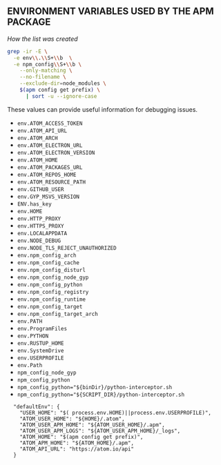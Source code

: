 
## ENVIRONMENT VARIABLES USED BY THE APM PACKAGE

_How the list was created_

```sh
grep -ir -E \
  -e env\\.\\S+\\b  \
  -e npm_config\\S+\\b \
    --only-matching \
    --no-filename \
    --exclude-dir=node_modules \
    $(apm config get prefix) \
      | sort -u --ignore-case  
```

These values can provide useful information for debugging issues.

- `env.ATOM_ACCESS_TOKEN`
- `env.ATOM_API_URL`
- `env.ATOM_ARCH`
- `env.ATOM_ELECTRON_URL`
- `env.ATOM_ELECTRON_VERSION`
- `env.ATOM_HOME`
- `env.ATOM_PACKAGES_URL`
- `env.ATOM_REPOS_HOME`
- `env.ATOM_RESOURCE_PATH`
- `env.GITHUB_USER`
- `env.GYP_MSVS_VERSION`
- `ENV.has_key`
- `env.HOME`
- `env.HTTP_PROXY`
- `env.HTTPS_PROXY`
- `env.LOCALAPPDATA`
- `env.NODE_DEBUG`
- `env.NODE_TLS_REJECT_UNAUTHORIZED`
- `env.npm_config_arch`
- `env.npm_config_cache`
- `env.npm_config_disturl`
- `env.npm_config_node_gyp`
- `env.npm_config_python`
- `env.npm_config_registry`
- `env.npm_config_runtime`
- `env.npm_config_target`
- `env.npm_config_target_arch`
- `env.PATH`
- `env.ProgramFiles`
- `env.PYTHON`
- `env.RUSTUP_HOME`
- `env.SystemDrive`
- `env.USERPROFILE`
- `env.Path`
- `npm_config_node_gyp`
- `npm_config_python`
- `npm_config_python="${binDir}/python-interceptor.sh`
- `npm_config_python="${SCRIPT_DIR}/python-interceptor.sh`

```
  "defaultEnv": {
    "USER_HOME": "$( process.env.HOME)||process.env.USERPROFILE)",
    "ATOM_USER_HOME": "${HOME}/.atom",
    "ATOM_USER_APM_HOME": "${ATOM_USER_HOME}/.apm",
    "ATOM_USER_APM_LOGS": "${ATOM_USER_APM_HOME}/_logs",
    "ATOM_HOME": "$(apm config get prefix)",
    "ATOM_APM_HOME": "${ATOM_HOME}/.apm",
    "ATOM_API_URL": "https://atom.io/api"
  }
```
